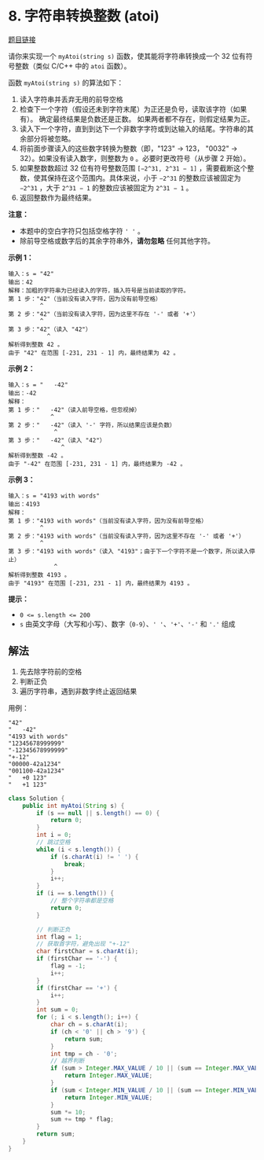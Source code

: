 # 8. 字符串转换整数 (atoi)

[题目链接](https://leetcode.cn/problems/string-to-integer-atoi/description/)

请你来实现一个 `myAtoi(string s)` 函数，使其能将字符串转换成一个 32 位有符号整数（类似 C/C++ 中的 `atoi` 函数）。

函数 `myAtoi(string s)` 的算法如下：

1. 读入字符串并丢弃无用的前导空格
2. 检查下一个字符（假设还未到字符末尾）为正还是负号，读取该字符（如果有）。 确定最终结果是负数还是正数。 如果两者都不存在，则假定结果为正。
3. 读入下一个字符，直到到达下一个非数字字符或到达输入的结尾。字符串的其余部分将被忽略。
4. 将前面步骤读入的这些数字转换为整数（即，"123" -> 123， "0032" -> 32）。如果没有读入数字，则整数为 `0` 。必要时更改符号（从步骤 2 开始）。
5. 如果整数数超过 32 位有符号整数范围 `[−2^31, 2^31 − 1]` ，需要截断这个整数，使其保持在这个范围内。具体来说，小于 `−2^31` 的整数应该被固定为 `−2^31` ，大于 `2^31 − 1` 的整数应该被固定为 `2^31 − 1` 。
6. 返回整数作为最终结果。

**注意：**

- 本题中的空白字符只包括空格字符 `' '` 。
- 除前导空格或数字后的其余字符串外，**请勿忽略** 任何其他字符。

**示例 1：**

```
输入：s = "42"
输出：42
解释：加粗的字符串为已经读入的字符，插入符号是当前读取的字符。
第 1 步："42"（当前没有读入字符，因为没有前导空格）
         ^
第 2 步："42"（当前没有读入字符，因为这里不存在 '-' 或者 '+'）
         ^
第 3 步："42"（读入 "42"）
           ^
解析得到整数 42 。
由于 "42" 在范围 [-231, 231 - 1] 内，最终结果为 42 。
```

**示例 2：**

```
输入：s = "   -42"
输出：-42
解释：
第 1 步："   -42"（读入前导空格，但忽视掉）
            ^
第 2 步："   -42"（读入 '-' 字符，所以结果应该是负数）
             ^
第 3 步："   -42"（读入 "42"）
               ^
解析得到整数 -42 。
由于 "-42" 在范围 [-231, 231 - 1] 内，最终结果为 -42 。
```

**示例 3：**

```
输入：s = "4193 with words"
输出：4193
解释：
第 1 步："4193 with words"（当前没有读入字符，因为没有前导空格）
         ^
第 2 步："4193 with words"（当前没有读入字符，因为这里不存在 '-' 或者 '+'）
         ^
第 3 步："4193 with words"（读入 "4193"；由于下一个字符不是一个数字，所以读入停止）
             ^
解析得到整数 4193 。
由于 "4193" 在范围 [-231, 231 - 1] 内，最终结果为 4193 。
```

**提示：**

- `0 <= s.length <= 200`
- `s` 由英文字母（大写和小写）、数字（`0-9`）、`' '`、`'+'`、`'-'` 和 `'.'` 组成

## 解法

1. 先去除字符前的空格
2. 判断正负
3. 遍历字符串，遇到非数字终止返回结果

用例：

```
"42"
"   -42"
"4193 with words"
"12345678999999"
"-12345678999999"
"+-12"
"00000-42a1234"
"001100-42a1234"
"   +0 123"
"   +1 123"
```



```java
class Solution {
    public int myAtoi(String s) {
        if (s == null || s.length() == 0) {
            return 0;
        }
        int i = 0;
        // 跳过空格
        while (i < s.length()) {
            if (s.charAt(i) != ' ') {
                break;
            }
            i++;
        }
        if (i == s.length()) {
            // 整个字符串都是空格
            return 0;
        }

        // 判断正负
        int flag = 1;
        // 获取首字符，避免出现 "+-12"
        char firstChar = s.charAt(i);
        if (firstChar == '-') {
            flag = -1;
            i++;
        }
        if (firstChar == '+') {
            i++;
        }
        int sum = 0;
        for (; i < s.length(); i++) {
            char ch = s.charAt(i);
            if (ch < '0' || ch > '9') {
                return sum;
            }
            int tmp = ch - '0';
            // 越界判断
            if (sum > Integer.MAX_VALUE / 10 || (sum == Integer.MAX_VALUE / 10 && flag * tmp > Integer.MAX_VALUE % 10)) {
                return Integer.MAX_VALUE;
            }
            if (sum < Integer.MIN_VALUE / 10 || (sum == Integer.MIN_VALUE / 10 && flag * tmp < Integer.MIN_VALUE % 10)) {
                return Integer.MIN_VALUE;
            }
            sum *= 10;
            sum += tmp * flag;
        }
        return sum;
    }
}
```

